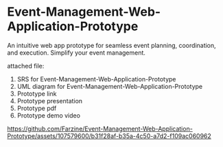 # Event-Management-Web-Application-Prototype
An intuitive web app prototype for seamless event planning, coordination, and execution. Simplify your event management.

attached file:
1. SRS for Event-Management-Web-Application-Prototype
2. UML diagram for Event-Management-Web-Application-Prototype
3. Prototype link
4. Prototype presentation
5. Prototype pdf
6. Prototype demo video

https://github.com/Farzine/Event-Management-Web-Application-Prototype/assets/107579600/b31f28af-b35a-4c50-a7d2-f109ac060962

